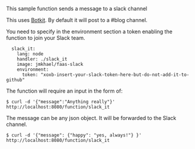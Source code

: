 This sample function sends a message to a slack channel

This uses [Botkit](https://www.botkit.ai/). By default it will post to a #blog channel.

You need to specify in the environment section a token enabling the function to join your Slack team.

```
  slack_it:
    lang: node
    handler: ./slack_it
    image: jmkhael/faas-slack
    environment:
      token: "xoxb-insert-your-slack-token-here-but-do-not-add-it-to-github"

```

The function will require an input in the form of:
```
$ curl -d '{"message":"Anything really"}' http://localhost:8080/function/slack_it
```

The message can be any json object. It will be forwarded to the Slack channel.

```
$ curl -d '{"message": {"happy": "yes, always!"} }' http://localhost:8080/function/slack_it
```
